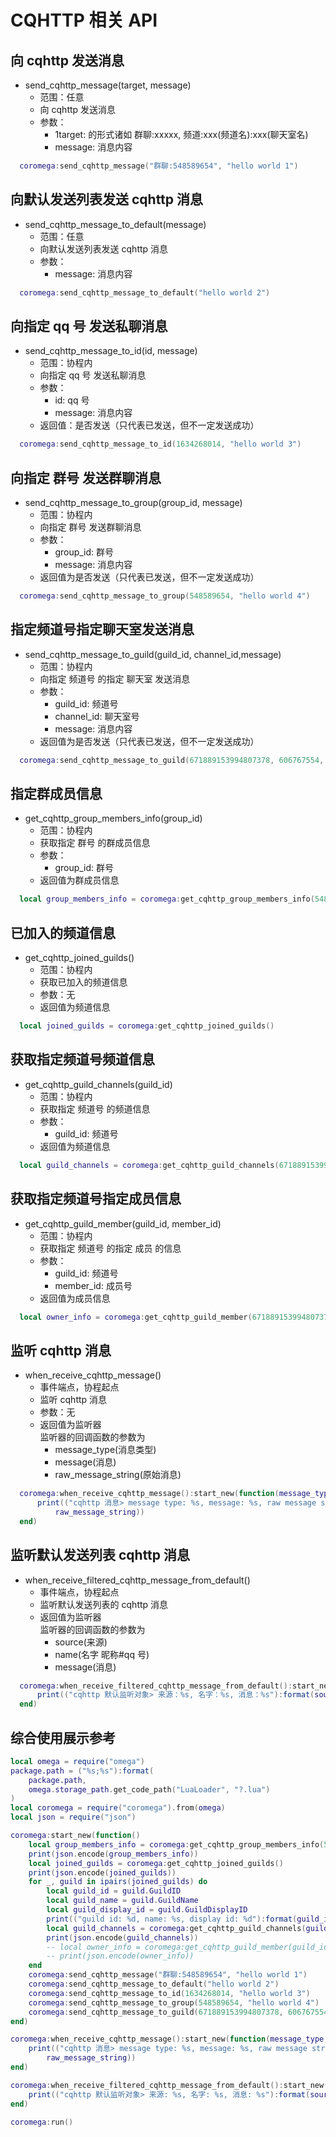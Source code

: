 # CQHTTP 相关 API

## 向 cqhttp 发送消息

- send_cqhttp_message(target, message)
  - 范围：任意
  - 向 cqhttp 发送消息
  - 参数：
    - 1target: 的形式诸如 群聊:xxxxx, 频道:xxx(频道名):xxx(聊天室名)
    - message: 消息内容

```lua
  coromega:send_cqhttp_message("群聊:548589654", "hello world 1")
```

## 向默认发送列表发送 cqhttp 消息

- send_cqhttp_message_to_default(message)
  - 范围：任意
  - 向默认发送列表发送 cqhttp 消息
  - 参数：
    - message: 消息内容

```lua
  coromega:send_cqhttp_message_to_default("hello world 2")
```

## 向指定 qq 号 发送私聊消息

- send_cqhttp_message_to_id(id, message)
  - 范围：协程内
  - 向指定 qq 号 发送私聊消息
  - 参数：
    - id: qq 号
    - message: 消息内容
  - 返回值：是否发送（只代表已发送，但不一定发送成功）

```lua
  coromega:send_cqhttp_message_to_id(1634268014, "hello world 3")
```

## 向指定 群号 发送群聊消息

- send_cqhttp_message_to_group(group_id, message)
  - 范围：协程内
  - 向指定 群号 发送群聊消息
  - 参数：
    - group_id: 群号
    - message: 消息内容
  - 返回值为是否发送（只代表已发送，但不一定发送成功）

```lua
  coromega:send_cqhttp_message_to_group(548589654, "hello world 4")
```

## 指定频道号指定聊天室发送消息

- send_cqhttp_message_to_guild(guild_id, channel_id,message)
  - 范围：协程内
  - 向指定 频道号 的指定 聊天室 发送消息
  - 参数：
    - guild_id: 频道号
    - channel_id: 聊天室号
    - message: 消息内容
  - 返回值为是否发送（只代表已发送，但不一定发送成功）

```lua
  coromega:send_cqhttp_message_to_guild(671889153994807378, 606767554, "hello world 5")
```

## 指定群成员信息

- get_cqhttp_group_members_info(group_id)
  - 范围：协程内
  - 获取指定 群号 的群成员信息
  - 参数：
    - group_id: 群号
  - 返回值为群成员信息

```lua
  local group_members_info = coromega:get_cqhttp_group_members_info(548589654)
```

## 已加入的频道信息

- get_cqhttp_joined_guilds()
  - 范围：协程内
  - 获取已加入的频道信息
  - 参数：无
  - 返回值为频道信息

```lua
  local joined_guilds = coromega:get_cqhttp_joined_guilds()
```

## 获取指定频道号频道信息

- get_cqhttp_guild_channels(guild_id)
  - 范围：协程内
  - 获取指定 频道号 的频道信息
  - 参数：
    - guild_id: 频道号
  - 返回值为频道信息

```lua
  local guild_channels = coromega:get_cqhttp_guild_channels(671889153994807378)
```

## 获取指定频道号指定成员信息

- get_cqhttp_guild_member(guild_id, member_id)
  - 范围：协程内
  - 获取指定 频道号 的指定 成员 的信息
  - 参数：
    - guild_id: 频道号
    - member_id: 成员号
  - 返回值为成员信息

```lua
  local owner_info = coromega:get_cqhttp_guild_member(671889153994807378, "xxxxxxxxxxx")
```

## 监听 cqhttp 消息

- when_receive_cqhttp_message()
  - 事件端点，协程起点
  - 监听 cqhttp 消息
  - 参数：无
  - 返回值为监听器<br>
    监听器的回调函数的参数为
    - message_type(消息类型)
    - message(消息)
    - raw_message_string(原始消息)
```lua
  coromega:when_receive_cqhttp_message():start_new(function(message_type, message, raw_message_string)
      print(("cqhttp 消息> message type: %s, message: %s, raw message string: %s"):format(message_type, message,
          raw_message_string))
  end)
```

## 监听默认发送列表 cqhttp 消息

- when_receive_filtered_cqhttp_message_from_default()
  - 事件端点，协程起点
  - 监听默认发送列表的 cqhttp 消息
  - 返回值为监听器<br>
    监听器的回调函数的参数为
    - source(来源)
    - name(名字 昵称#qq 号)
    - message(消息)

```lua
  coromega:when_receive_filtered_cqhttp_message_from_default():start_new(function(source, name, message)
      print(("cqhttp 默认监听对象> 来源：%s, 名字：%s, 消息：%s"):format(source, name, message))
  end)
```

## 综合使用展示参考

```lua
local omega = require("omega")
package.path = ("%s;%s"):format(
    package.path,
    omega.storage_path.get_code_path("LuaLoader", "?.lua")
)
local coromega = require("coromega").from(omega)
local json = require("json")

coromega:start_new(function()
    local group_members_info = coromega:get_cqhttp_group_members_info(548589654)
    print(json.encode(group_members_info))
    local joined_guilds = coromega:get_cqhttp_joined_guilds()
    print(json.encode(joined_guilds))
    for _, guild in ipairs(joined_guilds) do
        local guild_id = guild.GuildID
        local guild_name = guild.GuildName
        local guild_display_id = guild.GuildDisplayID
        print(("guild id: %d, name: %s, display id: %d"):format(guild_id, guild_name, guild_display_id))
        local guild_channels = coromega:get_cqhttp_guild_channels(guild_id)
        print(json.encode(guild_channels))
        -- local owner_info = coromega:get_cqhttp_guild_member(guild_id, "xxxxxxxxxxx")
        -- print(json.encode(owner_info))
    end
    coromega:send_cqhttp_message("群聊:548589654", "hello world 1")
    coromega:send_cqhttp_message_to_default("hello world 2")
    coromega:send_cqhttp_message_to_id(1634268014, "hello world 3")
    coromega:send_cqhttp_message_to_group(548589654, "hello world 4")
    coromega:send_cqhttp_message_to_guild(671889153994807378, 606767554, "hello world 5")
end)

coromega:when_receive_cqhttp_message():start_new(function(message_type, message, raw_message_string)
    print(("cqhttp 消息> message type: %s, message: %s, raw message string: %s"):format(message_type, message,
        raw_message_string))
end)

coromega:when_receive_filtered_cqhttp_message_from_default():start_new(function(source, name, message)
    print(("cqhttp 默认监听对象> 来源: %s, 名字: %s, 消息: %s"):format(source, name, message))
end)

coromega:run()

```
